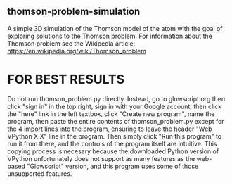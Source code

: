## thomson-problem-simulation
A simple 3D simulation of the Thomson model of the atom with the goal of exploring solutions to the Thomson problem. For information about the Thomson problem see the Wikipedia article: https://en.wikipedia.org/wiki/Thomson_problem

# FOR BEST RESULTS
Do not run thomson_problem.py directly. Instead, go to glowscript.org then click "sign in" in the top right, sign in with your Google account, then click the "here" link in the left textbox, click "Create new program", name the program, then paste the entire contents of thomson_problem.py except for the 4 import lines into the program, ensuring to leave the header "Web VPython X.X" line in the program. Then simply click "Run this program" to run it from there, and the controls of the program itself are intuitive.
This copying process is necesary because the downloaded Python version of VPython unfortunately does not support as many features as the web-based "Glowscript" version, and this program uses some of those unsupported features.